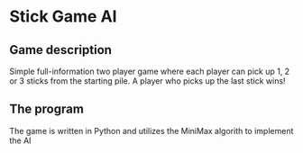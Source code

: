 # Stick Game AI
## Game description
Simple full-information two player game where each player can pick up 1, 2 or 3 sticks from the starting pile.
A player who picks up the last stick wins!
## The program
The game is written in Python and utilizes the MiniMax algorith to implement the AI
